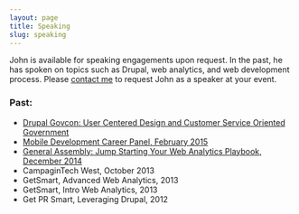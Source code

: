 ```yaml
---
layout: page
title: Speaking
slug: speaking
---
```


John is available for speaking engagements upon request. In the past, he has spoken on topics such as Drupal, web analytics, and web development process. Please [contact me](/contact/) to request John as a speaker at your event.

### Past:

* [Drupal Govcon: User Centered Design and Customer Service Oriented Government](https://www.drupalgovcon.org/drupal-govcon-2015/sessions/user-centered-design-and-customer-service-oriented-government)
* [Mobile Development Career Panel, February 2015](https://generalassemb.ly/education/mobile-development-career-panel/washington-dc/10846)
* [General Assembly: Jump Starting Your Web Analytics Playbook, December 2014](https://generalassemb.ly/education/jump-starting-your-web-analytics-playbook)
* CampaginTech West, October 2013
* GetSmart, Advanced Web Analytics, 2013
* GetSmart, Intro Web Analytics, 2013
* Get PR Smart, Leveraging Drupal, 2012